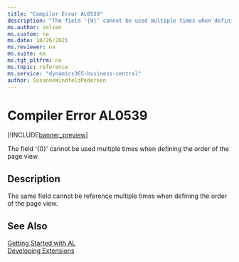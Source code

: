 ```yaml
---
title: "Compiler Error AL0539"
description: "The field '{0}' cannot be used multiple times when defining the order of the page view."
ms.author: solsen
ms.custom: na
ms.date: 10/26/2021
ms.reviewer: na
ms.suite: na
ms.tgt_pltfrm: na
ms.topic: reference
ms.service: "dynamics365-business-central"
author: SusanneWindfeldPedersen
---
```

[//]: # (START>DO_NOT_EDIT)
[//]: # (IMPORTANT:Do not edit any of the content between here and the END>DO_NOT_EDIT.)
[//]: # (Any modifications should be made in the .xml files in the ModernDev repo.)
# Compiler Error AL0539

[!INCLUDE[banner_preview](../includes/banner_preview.md)]

The field '{0}' cannot be used multiple times when defining the order of the page view.

## Description
The same field cannot be reference multiple times when defining the order of the page view.  

[//]: # (IMPORTANT: END>DO_NOT_EDIT)
## See Also  
[Getting Started with AL](../devenv-get-started.md)  
[Developing Extensions](../devenv-dev-overview.md)  